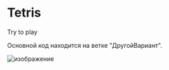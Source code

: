 # Tetris
Try to play

Основной код находится на ветке "ДругойВариант". 

![изображение](https://user-images.githubusercontent.com/67372733/109922602-6ccf2c80-7cdf-11eb-9ee3-5c4d75c5c4b3.png)

